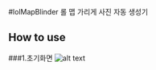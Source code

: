 #lolMapBlinder
롤 맵 가리게 사진 자동 생성기

## How to use

###1.초기화면
![alt text](https://github.com/ChoYeonJun/ToyProjects/lolMapBlinder/blob/master/step1.png?raw=true)
